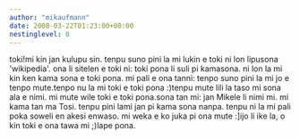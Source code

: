 ```yaml
---
author: "mikaufmann"
date: 2008-03-22T01:23:00+00:00
nestinglevel: 0
---
```

toki!mi kin jan kulupu sin. tenpu suno pini la mi lukin e toki ni lon lipusona 'wikipedia'. ona li sitelen e toki ni: toki pona li suli pi kamasona. ni lon la mi kin ken kama sona e toki pona. mi pali e ona tanni: tenpo suno pini la mi jo e tenpo mute.tenpo nu la mi toki e toki pona :)tenpu mute lili la taso mi sona ala e nimi. mi mute wile toki e toki pona.sona tan mi: jan Mikele li nimi mi. mi kama tan ma Tosi. tenpu pini lami jan pi kama sona nanpa. tenpu ni la mi pali poka soweli en akesi enwaso. mi weka e ko juka pi ona mute :\]ijo li ike la, o kin toki e ona tawa mi ;)lape pona.